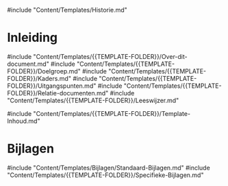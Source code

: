#include "Content/Templates/Historie.md"

# Inleiding

#include "Content/Templates/{{TEMPLATE-FOLDER}}/Over-dit-document.md"
#include "Content/Templates/{{TEMPLATE-FOLDER}}/Doelgroep.md"
#include "Content/Templates/{{TEMPLATE-FOLDER}}/Kaders.md"
#include "Content/Templates/{{TEMPLATE-FOLDER}}/Uitgangspunten.md"
#include "Content/Templates/{{TEMPLATE-FOLDER}}/Relatie-documenten.md"
#include "Content/Templates/{{TEMPLATE-FOLDER}}/Leeswijzer.md"

#include "Content/Templates/{{TEMPLATE-FOLDER}}/Template-Inhoud.md"

# Bijlagen

#include "Content/Templates/Bijlagen/Standaard-Bijlagen.md"
#include "Content/Templates/{{TEMPLATE-FOLDER}}/Specifieke-Bijlagen.md"
